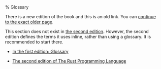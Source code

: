 % Glossary

There is a new edition of the book and this is an old link.
You can [continue to the exact older page][1].

This section does not exist in [the second edition][2].
However, the second edition defines the terms it uses inline, rather than using a glossary.
It is recommended to start there.

* [In the first edition: Glossary][1]

* [The second edition of The Rust Programming Language][2]


[1]: first-edition/glossary.html
[2]: second-edition/
